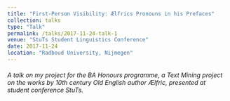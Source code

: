 ```yaml
---
title: "First-Person Visibility: Ælfrics Pronouns in his Prefaces"
collection: talks
type: "Talk"
permalink: /talks/2017-11-24-talk-1
venue: "StuTs Student Linguistics Conference"
date: 2017-11-24
location: "Radboud University, Nijmegen"
---
```


###### A talk on my project for the BA Honours programme, a Text Mining project on the works by 10th century Old English author Ælfric, presented at student conference StuTs.

######


